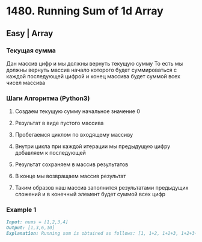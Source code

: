 # 1480. Running Sum of 1d Array

## Easy | Array

### Текущая сумма

Дан массив цифр и мы должны вернуть текущую сумму То есть мы должны вернуть массив начало которого будет суммироваться с
каждой последующей цифрой и конец массива будет суммой всех чисел массива

### Шаги Алгоритма (Python3)

1. Создаем текущую сумму начальное значение 0
2. Результат в виде пустого массива
3. Пробегаемся циклом по входящему массиву
4. Внутри цикла при каждой итерации мы предыдущую цифру добавляем к последующей
5. Результат сохраняем в массив результатов
6. В конце мы возвращаем массив результат

7. Таким образов наш массив заполнится результатами предыдущих сложений и в конечный элемент будет суммой всех цифр

### Example 1

```markdown
Input: nums = [1,2,3,4]
Output: [1,3,6,10]
Explanation: Running sum is obtained as follows: [1, 1+2, 1+2+3, 1+2+3+4].
```
